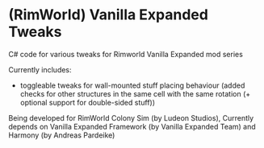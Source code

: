 # (RimWorld) Vanilla Expanded Tweaks

C# code for various tweaks for Rimworld Vanilla Expanded mod series

Currently includes: 
- toggleable tweaks for wall-mounted stuff placing behaviour (added checks for other structures in the same cell with the same rotation (+ optional support for double-sided stuff))

Being developed for RimWorld Colony Sim (by Ludeon Studios), Currently depends on Vanilla Expanded Framework (by Vanilla Expanded Team) and Harmony (by Andreas Pardeike)

